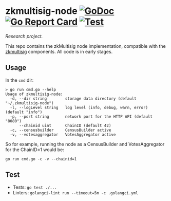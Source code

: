# zkmultisig-node [![GoDoc](https://godoc.org/github.com/aragon/zkmultisig-node?status.svg)](https://godoc.org/github.com/aragon/zkmultisig-node) [![Go Report Card](https://goreportcard.com/badge/github.com/aragon/zkmultisig-node)](https://goreportcard.com/report/github.com/aragon/zkmultisig-node) [![Test](https://github.com/aragon/zkmultisig-node/workflows/Test/badge.svg)](https://github.com/aragon/zkmultisig-node/actions?query=workflow%3ATest)

*Research project.*

This repo contains the zkMultisig node implementation, compatible with the [zkmultisig](https://github.com/aragon/zkmultisig) components. All code is in early stages.

## Usage
In the `cmd` dir:
```
> go run cmd.go --help
Usage of zkmultisig-node:
  -d, --dir string        storage data directory (default "~/.zkmultisig-node")
  -l, --logLevel string   log level (info, debug, warn, error) (default "info")
  -p, --port string       network port for the HTTP API (default "8080")
      --chainid uint      ChainID (default 42)
  -c, --censusbuilder     CensusBuilder active
  -v, --votesaggregator   VotesAggregator active
```

So for example, running the node as a CensusBuilder and VotesAggregator for the ChainID=1 would be:
```
go run cmd.go -c -v --chainid=1
```


## Test
- Tests: `go test ./...`
- Linters: `golangci-lint run --timeout=5m -c .golangci.yml`
